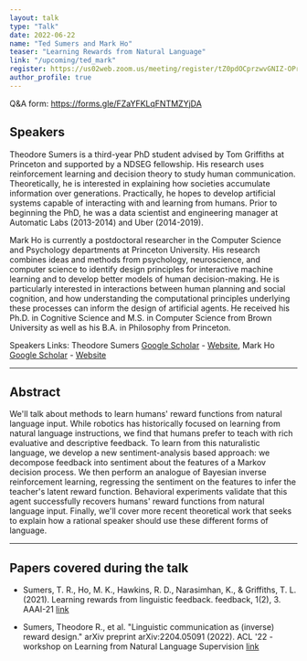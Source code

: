 ```yaml
---
layout: talk
type: "Talk"
date: 2022-06-22
name: "Ted Sumers and Mark Ho"
teaser: "Learning Rewards from Natural Language"
link: "/upcoming/ted_mark" 
register: https://us02web.zoom.us/meeting/register/tZ0pdOCprzwvGNIZ-OPrzd9oWR6SBwgM7Gc1
author_profile: true
---
```


Q&A form: https://forms.gle/FZaYFKLqFNTMZYjDA

## Speakers
Theodore Sumers is a third-year PhD student advised by Tom Griffiths at Princeton and supported by a NDSEG fellowship. His research uses reinforcement learning and decision theory to study human communication. Theoretically, he is interested in explaining how societies accumulate information over generations. Practically, he hopes to develop artificial systems capable of interacting with and learning from humans. Prior to beginning the PhD, he was a data scientist and engineering manager at Automatic Labs (2013-2014) and Uber (2014-2019).

Mark Ho is currently a postdoctoral researcher in the Computer Science and Psychology departments at Princeton University. His research combines ideas and methods from psychology, neuroscience, and computer science to identify design principles for interactive machine learning and to develop better models of human decision-making. He is particularly interested in interactions between human planning and social cognition, and how understanding the computational principles underlying these processes can inform the design of artificial agents. He received his Ph.D. in Cognitive Science and M.S. in Computer Science from Brown University as well as his B.A. in Philosophy from Princeton.

Speakers Links: Theodore Sumers [Google Scholar](https://scholar.google.com/citations?user=xZal_nUAAAAJ&hl=en&oi=sra) - [Website](https://www.tedsumers.info/), Mark Ho [Google Scholar](https://scholar.google.com/citations?user=yK7yTiwAAAAJ&hl=en&oi=sra) - [Website](https://markkho.github.io/)

---
## Abstract

We'll talk about methods to learn humans' reward functions from natural language input. While robotics has historically focused on learning from natural language instructions, we find that humans prefer to teach with rich evaluative and descriptive feedback. To learn from this naturalistic language, we develop a new sentiment-analysis based approach: we decompose feedback into sentiment about the features of a Markov decision process. We then perform an analogue of Bayesian inverse reinforcement learning, regressing the sentiment on the features to infer the teacher's latent reward function. Behavioral experiments validate that this agent successfully recovers humans' reward functions from natural language input. Finally, we'll cover more recent theoretical work that seeks to explain how a rational speaker should use these different forms of language.

---
## Papers covered during the talk

* Sumers, T. R., Ho, M. K., Hawkins, R. D., Narasimhan, K., & Griffiths, T. L. (2021). Learning rewards from linguistic feedback. feedback, 1(2), 3. AAAI-21 [link](https://arxiv.org/abs/2009.14715)

* Sumers, Theodore R., et al. "Linguistic communication as (inverse) reward design." arXiv preprint arXiv:2204.05091 (2022). ACL '22 - workshop on Learning from Natural Language Supervision [link](https://arxiv.org/abs/2204.05091)
